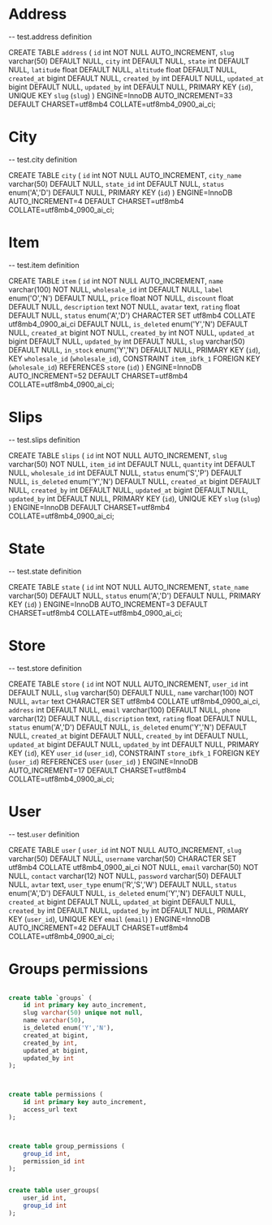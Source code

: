 


# Address


-- test.address definition

CREATE TABLE `address` (
  `id` int NOT NULL AUTO_INCREMENT,
  `slug` varchar(50) DEFAULT NULL,
  `city` int DEFAULT NULL,
  `state` int DEFAULT NULL,
  `latitude` float DEFAULT NULL,
  `altitude` float DEFAULT NULL,
  `created_at` bigint DEFAULT NULL,
  `created_by` int DEFAULT NULL,
  `updated_at` bigint DEFAULT NULL,
  `updated_by` int DEFAULT NULL,
  PRIMARY KEY (`id`),
  UNIQUE KEY `slug` (`slug`)
) ENGINE=InnoDB AUTO_INCREMENT=33 DEFAULT CHARSET=utf8mb4 COLLATE=utf8mb4_0900_ai_ci;


# City 

-- test.city definition

CREATE TABLE `city` (
  `id` int NOT NULL AUTO_INCREMENT,
  `city_name` varchar(50) DEFAULT NULL,
  `state_id` int DEFAULT NULL,
  `status` enum('A','D') DEFAULT NULL,
  PRIMARY KEY (`id`)
) ENGINE=InnoDB AUTO_INCREMENT=4 DEFAULT CHARSET=utf8mb4 COLLATE=utf8mb4_0900_ai_ci;


# Item


-- test.item definition

CREATE TABLE `item` (
  `id` int NOT NULL AUTO_INCREMENT,
  `name` varchar(100) NOT NULL,
  `wholesale_id` int DEFAULT NULL,
  `label` enum('O','N') DEFAULT NULL,
  `price` float NOT NULL,
  `discount` float DEFAULT NULL,
  `description` text NOT NULL,
  `avatar` text,
  `rating` float DEFAULT NULL,
  `status` enum('A','D') CHARACTER SET utf8mb4 COLLATE utf8mb4_0900_ai_ci DEFAULT NULL,
  `is_deleted` enum('Y','N') DEFAULT NULL,
  `created_at` bigint NOT NULL,
  `created_by` int NOT NULL,
  `updated_at` bigint DEFAULT NULL,
  `updated_by` int DEFAULT NULL,
  `slug` varchar(50) DEFAULT NULL,
  `in_stock` enum('Y','N') DEFAULT NULL,
  PRIMARY KEY (`id`),
  KEY `wholesale_id` (`wholesale_id`),
  CONSTRAINT `item_ibfk_1` FOREIGN KEY (`wholesale_id`) REFERENCES `store` (`id`)
) ENGINE=InnoDB AUTO_INCREMENT=52 DEFAULT CHARSET=utf8mb4 COLLATE=utf8mb4_0900_ai_ci;



# Slips

-- test.slips definition

CREATE TABLE `slips` (
  `id` int NOT NULL AUTO_INCREMENT,
  `slug` varchar(50) NOT NULL,
  `item_id` int DEFAULT NULL,
  `quantity` int DEFAULT NULL,
  `wholesale_id` int DEFAULT NULL,
  `status` enum('S','P') DEFAULT NULL,
  `is_deleted` enum('Y','N') DEFAULT NULL,
  `created_at` bigint DEFAULT NULL,
  `created_by` int DEFAULT NULL,
  `updated_at` bigint DEFAULT NULL,
  `updated_by` int DEFAULT NULL,
  PRIMARY KEY (`id`),
  UNIQUE KEY `slug` (`slug`)
) ENGINE=InnoDB DEFAULT CHARSET=utf8mb4 COLLATE=utf8mb4_0900_ai_ci;



# State

-- test.state definition

CREATE TABLE `state` (
  `id` int NOT NULL AUTO_INCREMENT,
  `state_name` varchar(50) DEFAULT NULL,
  `status` enum('A','D') DEFAULT NULL,
  PRIMARY KEY (`id`)
) ENGINE=InnoDB AUTO_INCREMENT=3 DEFAULT CHARSET=utf8mb4 COLLATE=utf8mb4_0900_ai_ci;


# Store

-- test.store definition

CREATE TABLE `store` (
  `id` int NOT NULL AUTO_INCREMENT,
  `user_id` int DEFAULT NULL,
  `slug` varchar(50) DEFAULT NULL,
  `name` varchar(100) NOT NULL,
  `avtar` text CHARACTER SET utf8mb4 COLLATE utf8mb4_0900_ai_ci,
  `address` int DEFAULT NULL,
  `email` varchar(100) DEFAULT NULL,
  `phone` varchar(12) DEFAULT NULL,
  `discription` text,
  `rating` float DEFAULT NULL,
  `status` enum('A','D') DEFAULT NULL,
  `is_deleted` enum('Y','N') DEFAULT NULL,
  `created_at` bigint DEFAULT NULL,
  `created_by` int DEFAULT NULL,
  `updated_at` bigint DEFAULT NULL,
  `updated_by` int DEFAULT NULL,
  PRIMARY KEY (`id`),
  KEY `user_id` (`user_id`),
  CONSTRAINT `store_ibfk_1` FOREIGN KEY (`user_id`) REFERENCES `user` (`user_id`)
) ENGINE=InnoDB AUTO_INCREMENT=17 DEFAULT CHARSET=utf8mb4 COLLATE=utf8mb4_0900_ai_ci;



# User


-- test.`user` definition

CREATE TABLE `user` (
  `user_id` int NOT NULL AUTO_INCREMENT,
  `slug` varchar(50) DEFAULT NULL,
  `username` varchar(50) CHARACTER SET utf8mb4 COLLATE utf8mb4_0900_ai_ci NOT NULL,
  `email` varchar(50) NOT NULL,
  `contact` varchar(12) NOT NULL,
  `password` varchar(50) DEFAULT NULL,
  `avtar` text,
  `user_type` enum('R','S','W') DEFAULT NULL,
  `status` enum('A','D') DEFAULT NULL,
  `is_deleted` enum('Y','N') DEFAULT NULL,
  `created_at` bigint DEFAULT NULL,
  `updated_at` bigint DEFAULT NULL,
  `created_by` int DEFAULT NULL,
  `updated_by` int DEFAULT NULL,
  PRIMARY KEY (`user_id`),
  UNIQUE KEY `email` (`email`)
) ENGINE=InnoDB AUTO_INCREMENT=42 DEFAULT CHARSET=utf8mb4 COLLATE=utf8mb4_0900_ai_ci;

# Groups permissions

```sql 

create table `groups` (
	id int primary key auto_increment,
	slug varchar(50) unique not null,
	name varchar(50),
	is_deleted enum('Y','N'),
	created_at bigint,
	created_by int,
	updated_at bigint,
	updated_by int
);



create table permissions (
	id int primary key auto_increment,
	access_url text 
);



create table group_permissions (
	group_id int,
	permission_id int
);


create table user_groups(
	user_id int,
	group_id int
);

```
